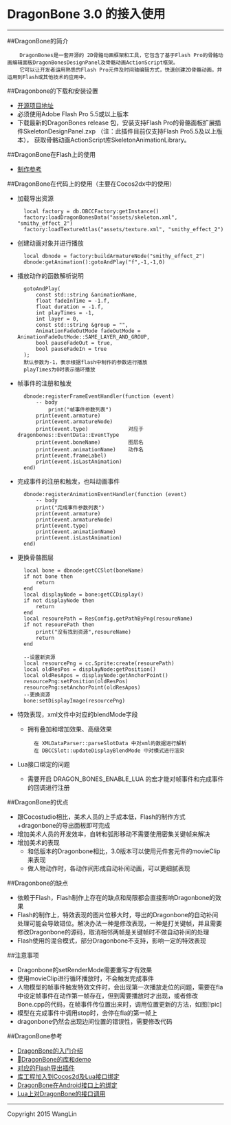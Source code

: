 # DragonBone 3.0 的接入使用

<!-- create time: 2015-03-19 20:54:24  -->
-----

##DragonBone的简介


        DragonBones是一套开源的 2D骨骼动画框架和工具，它包含了基于Flash Pro的骨骼动画编辑面板DragonBonesDesignPanel及骨骼动画ActionScript框架。
        它可以让开发者运用熟悉的Flash Pro元件及时间轴编辑方式，快速创建2D骨骼动画，并运用到Flash或其他技术的应用中。

##Dragonbone的下载和安装设置
+ [开源项目地址][url7]
+ 必须使用Adobe Flash Pro 5.5或以上版本
+ 下载最新的DragonBones release 包，安装支持Flash Pro的骨骼面板扩展插件SkeletonDesignPanel.zxp （注：此插件目前仅支持Flash Pro5.5及以上版本）， 获取骨骼动画ActionScript库SkeletonAnimationLibrary。

##DragonBone在Flash上的使用
+ [制作参考][url8]

##DragonBone在代码上的使用（主要在Cocos2dx中的使用）
+ 加载导出资源

        local factory = db.DBCCFactory:getInstance()
    	factory:loadDragonBonesData("assets/skeleton.xml", "smithy_effect_2")
    	factory:loadTextureAtlas("assets/texture.xml", "smithy_effect_2")

+ 创建动画对象并进行播放

        local dbnode = factory:buildArmatureNode("smithy_effect_2")        
        dbnode:getAnimation():gotoAndPlay("f",-1,-1,0)

+ 播放动作的函数解析说明

        gotoAndPlay(    
            const std::string &animationName,
            float fadeInTime = -1.f,
            float duration = -1.f,
            int playTimes = -1,
            int layer = 0,
            const std::string &group = "",
            AnimationFadeOutMode fadeOutMode =  AnimationFadeOutMode::SAME_LAYER_AND_GROUP,
            bool pauseFadeOut = true,
            bool pauseFadeIn = true
        );
        默认参数为-1，表示根据flash中制作的参数进行播放
        playTimes为0时表示循环播放

+ 帧事件的注册和触发

        dbnode:registerFrameEventHandler(function (event)
    		-- body
        		print("帧事件参数列表")
    		print(event.armature)
    		print(event.armatureNode)
    		print(event.type)             对应于dragonbones::EventData::EventType
    		print(event.boneName)         图层名
    		print(event.animationName)    动作名
    		print(event.frameLabel)
    		print(event.isLastAnimation)       
        end)

+ 完成事件的注册和触发，也叫动画事件

        dbnode:registerAnimationEventHandler(function (event)
    		-- body
    		print("完成事件参数列表")
    		print(event.armature)
    		print(event.armatureNode)
    		print(event.type)
    		print(event.animationName)
    		print(event.isLastAnimation)
        end)
        
+ 更换骨骼图层

        local bone = dbnode:getCCSlot(boneName)
        if not bone then
            return
        end
        local displayNode = bone:getCCDisplay()
        if not displayNode then
            return
        end
        local resourePath = ResConfig.getPathByPng(resoureName)
        if not resourePath then
            print("没有找到资源",resoureName)
            return
        end

        --设置新资源
        local resourcePng = cc.Sprite:create(resourePath)
        local oldResPos = displayNode:getPosition()
        local oldResApos = displayNode:getAnchorPoint()
        resourcePng:setPosition(oldResPos)
        resourcePng:setAnchorPoint(oldResApos)
        --更换资源
        bone:setDisplayImage(resourcePng)   

+ 特效表现，xml文件中对应的blendMode字段
    - 拥有叠加和增加效果、高级效果
        
            在 XMLDataParser::parseSlotData 中对xml的数据进行解析
            在 DBCCSlot::updateDisplayBlendMode 中对模式进行渲染

+ Lua接口绑定的问题
    - 需要开启 DRAGON_BONES_ENABLE_LUA 的宏才能对帧事件和完成事件的回调进行注册
    
##DragonBone的优点
- 跟Cocostudio相比，美术人员的上手成本低，Flash的制作方式+dragonbone的导出面板即可完成
- 增加美术人员的开发效率，自转和弧形移动不需要使用密集关键帧来解决
- 增加美术的表现
    + 和低版本的Dragonbone相比，3.0版本可以使用元件套元件的movieClip来表现
    + 做人物动作时，各动作间形成自动补间动画，可以更细腻表现
    
##Dragonbone的缺点
- 依赖于Flash，Flash制作上存在的缺点和局限都会直接影响Dragonbone的效果
- Flash的制作上，特效表现的图片位移大时，导出的Dragonbone的自动补间处理可能会导致错位。解决办法一种是修改表现，一种是打关键帧，并且需要修改Dragonbone的源码，取消相邻两帧是关键帧时不做自动补间的处理
- Flash使用的混合模式，部分Dragonbone不支持，影响一定的特效表现

##注意事项
+ Dragonbone的setRenderMode需要重写才有效果
+ 使用movieClip进行循环播放时，不会触发完成事件
+ 人物模型的帧事件触发特效文件时，会出现第一次播放走位的问题，需要在fla中设定帧事件在动作第一帧存在，但到需要播放时才出现，或者修改Bone.cpp的代码，在帧事件传位置出来时，调用位置更新的方法，如图[!pic]
+ 模型在完成事件中调用stop时，会停在fla的第一帧上
+ dragonbone仍然会出现边间位置的错误性，需要修改代码

##DragonBone参考
* [DragonBone的入门介绍][url1]
* [DragonBone的库和demo][url2]
* [对应的Flash导出插件][url3]
* [库工程加入到Cocos2d及Lua接口绑定][url4]
* [DragonBone在Android接口上的绑定][url5]
* [Lua上对DragonBone的接口调用][url6]

[url1]:http://dragonbones.effecthub.com/getting_started_cn.html
[url2]:https://github.com/DragonBones/DragonBonesCPP
[url3]:https://github.com/DragonBones/DesignPanel
[url4]:http://www.litefeel.com/how-to-do-lua-bindings-for-dragonbones-vs/
[url5]:http://www.litefeel.com/how-to-do-lua-bindings-for-dragonbones-android/
[url6]:http://www.litefeel.com/how-to-use-dragonbones-in-lua/
[url7]:http://dragonbones.github.com
[url8]:http://dragonbones.github.io/getting_started_cn.html


[pic]:d_p1

----
Copyright 2015 WangLin



